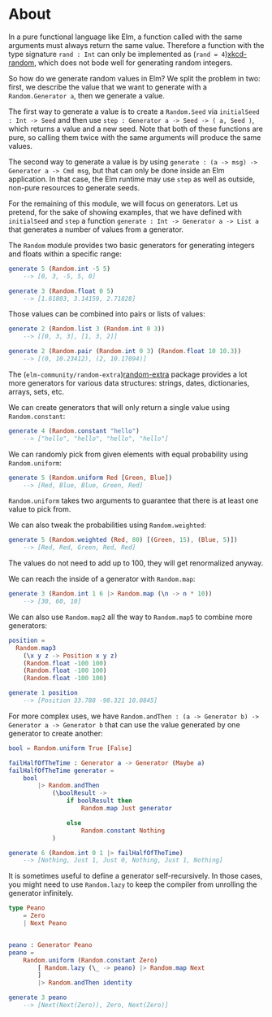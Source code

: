 # About

In a pure functional language like Elm, a function called with the same arguments must always return the same value.
Therefore a function with the type signature `rand : Int` can only be implemented as (`rand = 4`)[xkcd-random], which does not bode well for generating random integers.

So how do we generate random values in Elm?
We split the problem in two: first, we describe the value that we want to generate with a `Random.Generator a`, then we generate a value.

The first way to generate a value is to create a `Random.Seed` via `initialSeed : Int -> Seed` and then use `step : Generator a -> Seed -> ( a, Seed )`, which returns a value and a new seed.
Note that both of these functions are pure, so calling them twice with the same arguments will produce the same values.

The second way to generate a value is by using `generate : (a -> msg) -> Generator a -> Cmd msg`, but that can only be done inside an Elm application.
In that case, the Elm runtime may use `step` as well as outside, non-pure resources to generate seeds.

For the remaining of this module, we will focus on generators.
Let us pretend, for the sake of showing examples, that we have defined with `initialSeed` and `step` a function `generate : Int -> Generator a -> List a` that generates a number of values from a generator.

The `Random` module provides two basic generators for generating integers and floats within a specific range:

```elm
generate 5 (Random.int -5 5)
    --> [0, 3, -5, 5, 0]

generate 3 (Random.float 0 5)
    --> [1.61803, 3.14159, 2.71828]
```

Those values can be combined into pairs or lists of values:

```elm
generate 2 (Random.list 3 (Random.int 0 3))
    --> [[0, 3, 3], [1, 3, 2]]

generate 2 (Random.pair (Random.int 0 3) (Random.float 10 10.3))
    --> [(0, 10.23412), (2, 10.17094)]
```

The (`elm-community/random-extra`)[random-extra] package provides a lot more generators for various data structures: strings, dates, dictionaries, arrays, sets, etc.

We can create generators that will only return a single value using `Random.constant`:

```elm
generate 4 (Random.constant "hello")
    --> ["hello", "hello", "hello", "hello"]
```

We can randomly pick from given elements with equal probability using `Random.uniform`:

```elm
generate 5 (Random.uniform Red [Green, Blue])
    --> [Red, Blue, Blue, Green, Red]
```

`Random.uniform` takes two arguments to guarantee that there is at least one value to pick from.

We can also tweak the probabilities using `Random.weighted`:

```elm
generate 5 (Random.weighted (Red, 80) [(Green, 15), (Blue, 5)])
    --> [Red, Red, Green, Red, Red]
```

The values do not need to add up to 100, they will get renormalized anyway.

We can reach the inside of a generator with `Random.map`:

```elm
generate 3 (Random.int 1 6 |> Random.map (\n -> n * 10))
    --> [30, 60, 10]
```

We can also use `Random.map2` all the way to `Random.map5` to combine more generators:

```elm
position =
  Random.map3
    (\x y z -> Position x y z)
    (Random.float -100 100)
    (Random.float -100 100)
    (Random.float -100 100)

generate 1 position
    --> [Position 33.788 -98.321 10.0845]
```

For more complex uses, we have `Random.andThen : (a -> Generator b) -> Generator a -> Generator b` that can use the value generated by one generator to create another:

```elm
bool = Random.uniform True [False]

failHalfOfTheTime : Generator a -> Generator (Maybe a)
failHalfOfTheTime generator =
    bool
        |> Random.andThen
            (\boolResult ->
                if boolResult then
                    Random.map Just generator

                else
                    Random.constant Nothing
            )

generate 6 (Random.int 0 1 |> failHalfOfTheTime)
    --> [Nothing, Just 1, Just 0, Nothing, Just 1, Nothing]
```

It is sometimes useful to define a generator self-recursively.
In those cases, you might need to use `Random.lazy` to keep the compiler from unrolling the generator infinitely.

```elm
type Peano
    = Zero
    | Next Peano


peano : Generator Peano
peano =
    Random.uniform (Random.constant Zero)
        [ Random.lazy (\_ -> peano) |> Random.map Next
        ]
        |> Random.andThen identity

generate 3 peano
    --> [Next(Next(Zero)), Zero, Next(Zero)]
```

[xkcd-random]: https://xkcd.com/221/
[random-extra]: https://package.elm-lang.org/packages/elm-community/random-extra/latest/
